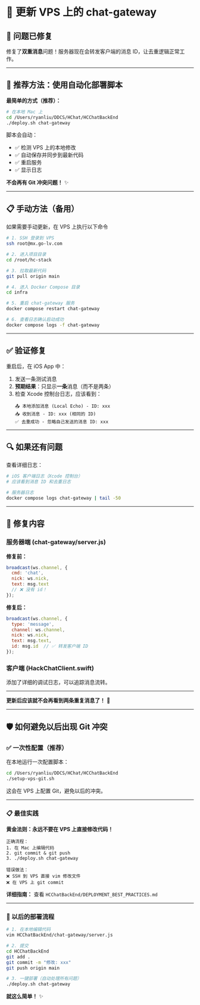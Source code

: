 # 🔄 更新 VPS 上的 chat-gateway

## 🐛 问题已修复

修复了**双重消息**问题！服务器现在会转发客户端的消息 ID，让去重逻辑正常工作。

---

## 🚀 推荐方法：使用自动化部署脚本

**最简单的方式（推荐）：**

```bash
# 在本地 Mac 上
cd /Users/ryanliu/DDCS/HChat/HCChatBackEnd
./deploy.sh chat-gateway
```

脚本会自动：
- ✅ 检测 VPS 上的本地修改
- ✅ 自动保存并同步到最新代码
- ✅ 重启服务
- ✅ 显示日志

**不会再有 Git 冲突问题！** ✨

---

## 📋 手动方法（备用）

如果需要手动更新，在 VPS 上执行以下命令

```bash
# 1. SSH 登录到 VPS
ssh root@mx.go-lv.com

# 2. 进入项目目录
cd /root/hc-stack

# 3. 拉取最新代码
git pull origin main

# 4. 进入 Docker Compose 目录
cd infra

# 5. 重启 chat-gateway 服务
docker compose restart chat-gateway

# 6. 查看日志确认启动成功
docker compose logs -f chat-gateway
```

---

## ✅ 验证修复

重启后，在 iOS App 中：

1. 发送一条测试消息
2. **预期结果**：只显示**一条**消息（而不是两条）
3. 检查 Xcode 控制台日志，应该看到：
   ```
   📤 本地添加消息 (Local Echo) - ID: xxx
   📥 收到消息 - ID: xxx (相同的 ID)
   ✅ 去重成功 - 忽略自己发送的消息 ID: xxx
   ```

---

## 🔍 如果还有问题

查看详细日志：

```bash
# iOS 客户端日志（Xcode 控制台）
# 应该看到消息 ID 和去重日志

# 服务器日志
docker compose logs chat-gateway | tail -50
```

---

## 🎯 修复内容

### 服务器端 (chat-gateway/server.js)

**修复前：**
```javascript
broadcast(ws.channel, { 
  cmd: 'chat', 
  nick: ws.nick, 
  text: msg.text 
  // ❌ 没有 id！
});
```

**修复后：**
```javascript
broadcast(ws.channel, { 
  type: 'message',
  channel: ws.channel,
  nick: ws.nick, 
  text: msg.text,
  id: msg.id  // ✅ 转发客户端 ID
});
```

### 客户端 (HackChatClient.swift)

添加了详细的调试日志，可以追踪消息流转。

---

**更新后应该就不会再看到两条重复消息了！** 🎉

---

## 🛡️ 如何避免以后出现 Git 冲突

### ✅ 一次性配置（推荐）

在本地运行一次配置脚本：

```bash
cd /Users/ryanliu/DDCS/HChat/HCChatBackEnd
./setup-vps-git.sh
```

这会在 VPS 上配置 Git，避免以后的冲突。

---

### 📋 最佳实践

**黄金法则：永远不要在 VPS 上直接修改代码！**

```
正确流程：
1. 在 Mac 上编辑代码
2. git commit & git push
3. ./deploy.sh chat-gateway

错误做法：
❌ SSH 到 VPS 直接 vim 修改文件
❌ 在 VPS 上 git commit
```

**详细指南：** 查看 `HCChatBackEnd/DEPLOYMENT_BEST_PRACTICES.md`

---

### 🔄 以后的部署流程

```bash
# 1. 在本地编辑代码
vim HCChatBackEnd/chat-gateway/server.js

# 2. 提交
cd HCChatBackEnd
git add .
git commit -m "修改: xxx"
git push origin main

# 3. 一键部署（自动处理所有问题）
./deploy.sh chat-gateway
```

**就这么简单！** ✨

